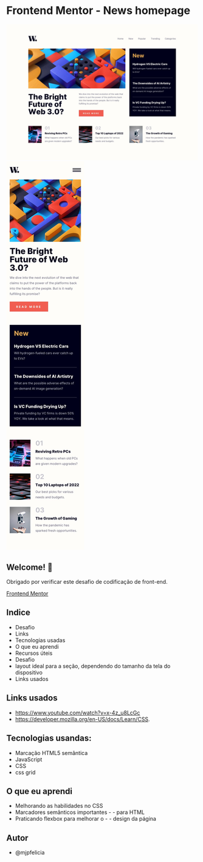 # Frontend Mentor - News homepage

![Design preview for the News homepage coding challenge](./design/desktop-design.jpg)
![Design preview for the News homepage coding challenge](./design/mobile-design.jpg)


## Welcome! 👋

Obrigado por verificar este desafio de codificação de front-end.

[Frontend Mentor](https://www.frontendmentor.io) 


## Indice

* Desafio
* Links
* Tecnologias usadas
* O que eu aprendi
* Recursos úteis
* Desafio
* layout ideal para a seção, dependendo do tamanho da tela do dispositivo
* Links usados




 ## Links usados
-  https://www.youtube.com/watch?v=x-4z_u8LcGc
-  https://developer.mozilla.org/en-US/docs/Learn/CSS.


## Tecnologias usandas:

- Marcação HTML5 semântica
- JavaScript
-  CSS
- css grid


## O que eu aprendi

* Melhorando as habilidades no CSS
* Marcadores semânticos importantes - - para HTML
* Praticando flexbox para melhorar o - - design da página


## Autor
* @mjpfelicia
